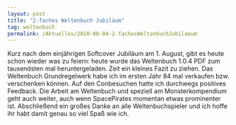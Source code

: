```yaml
---
layout: post
title: "2-faches Weltenbuch Jubiläum"
tag: weltenbuch
permalink: /Aktuelles/2010-08-04-2-fachesWeltenbuchJubilaeum
---
```


<p>Kurz nach dem einj&auml;hrigen Softcover Jubil&auml;um am 1. August, gibt es heute schon wieder was zu feiern: heute wurde das Weltenbuch 1.0.4 PDF zum tausendsten mal heruntergeladen. Zeit ein kleines Fazit zu ziehen. Das Weltenbuch Grundregelwerk habe ich im ersten Jahr 84 mal verkaufen bzw. verschenken k&ouml;nnen. Auf den Conbesuchen hatte ich durchwegs positives Feedback. Die Arbeit am Weltenbuch und speziell am Monsterkompendium geht auch weiter, auch wenn SpacePirates momentan etwas prominenter ist. Abschlie&szlig;end ein gro&szlig;es Danke an alle Weltenbuchspieler und ich hoffe ihr habt damit genau so viel Spa&szlig; wie ich.</p>


